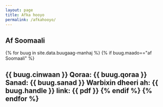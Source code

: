```yaml
---
layout: page
title: Afka hooyo
permalink: /afkahooyo/
---
```


## Af Soomaali
{% for buug in site.data.buugaag-manhaj %}
{% if buug.maado=="af Soomaali" %}
<h2> {{ buug.cinwaan }}
	Qoraa: {{ buug.qoraa }}
	Sanad: {{ buug.sanad }}
	Warbixin dheeri ah: {{ buug.handle }}
	link: {{ pdf }}
{% endif %}
{% endfor %}